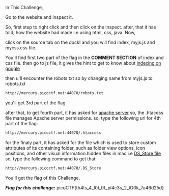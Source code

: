 In This Challenge,

Go to the website and inspect it.

So, first step to right click and then click on the inspect.
after, that it has told, how the website had made i.e using html, css, java.
Now,

 click on the source tab on the dock! and you will find index, myjs.js and mycss.css file.


You'll find first two part of the flag in the **COMMENT SECTION**  of index and css file.
then go to js file, it gives the hint to get to know about [indexing on google](https://www.google.com/search/howsearchworks/how-search-works/organizing-information/)

then u'll encounter the robots.txt so by changing name from myjs.js to robots.txt

```bash
http://mercury.picoctf.net:44070/robots.txt
```
you'll get 3rd part of the flag.

after that, to get fourth part, it has asked for [apache server](https://phoenixnap.com/kbhow-to-set-up-enable-htaccess-apache) so, the .htacess file manages Apache server permissions.
so, type the following url for 4th part of the flag:

```bash
http://mercury.picoctf.net:44070/.htaccess
```
for the finaly part, it has asked for the file which is used to store custom attributes of its containing folder, such as folder view options, icon positions, and other visual information.hidden files in mac i.e [DS_Store file](https://en.wikipedia.org/wiki/.DS_Store)
so, type the following command to get that:

```bash
http://mercury.picoctf.net:44070/.DS_Store
```
You'll get the flag of this Challenge,

***Flag for this challenge:***  picoCTF{th4ts_4_l0t_0f_pl4c3s_2_lO0k_7a46d25d}

